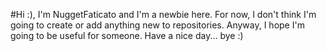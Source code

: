 #Hi :), I'm NuggetFaticato and I'm a newbie here. For now, I don't think I'm going to create or add anything new to repositories. Anyway, I hope I'm going to be useful for someone. Have a nice day... bye :)
